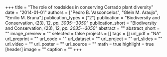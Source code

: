 +++
title = "The role of roadsides in conserving Cerrado plant diversity"
date = "2014-01-01"
authors = ["Pedro B. Vasconcelos", "Glein M. Araujo", "Emilio M. Bruna"]
publication_types = ["2"]
publication = "Biodiversity and Conservation, (23), 12, _pp. 3035--3050_"
publication_short = "Biodiversity and Conservation, (23), 12, _pp. 3035--3050_"
abstract = ""
abstract_short = ""
image_preview = ""
selected = false
projects = []
tags = []
url_pdf = "NA"
url_preprint = ""
url_code = ""
url_dataset = ""
url_project = ""
url_slides = ""
url_video = ""
url_poster = ""
url_source = ""
math = true
highlight = true
[header]
image = ""
caption = ""
+++
